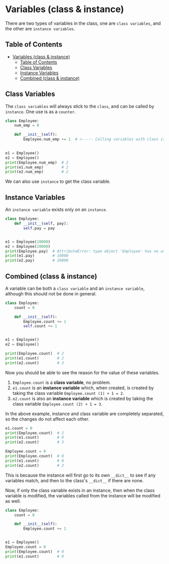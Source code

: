 # Variables (class & instance)

There are two types of variables in the class, one are `class variables`, and the other are `instance variables`.

## Table of Contents

* [Variables (class & instance)](#variables-class--instance)
  * [Table of Contents](#table-of-contents)
  * [Class Variables](#class-variables)
  * [Instance Variables](#instance-variables)
  * [Combined (class & instance)](#combined-class--instance)

## Class Variables

The `class variables` will always stick to the `class`, and can be called by `instance`. One use is as a `counter`.

``` py
class Employee:
    num_emp = 0

    def __init__(self):
        Employee.num_emp += 1  # <----- Calling variables with class is class variable.
        

e1 = Employee()
e2 = Employee()
print(Employee.num_emp)  # 2
print(e1.num_emp)        # 2
print(e2.num_emp)        # 2
```

We can also use `instance` to get the class variable.

## Instance Variables

An `instance variable` exists only on an `instance`.

``` py
class Employee:
    def __init__(self, pay):
        self.pay = pay


e1 = Employee(10000)
e2 = Employee(20000)
print(Employee.pay)  # AttributeError: type object 'Employee' has no attribute 'pay'
print(e1.pay)        # 10000
print(e2.pay)        # 20000
```

## Combined (class & instance)

A variable can be both a `class variable` and an `instance variable`, although this should not be done in general.

``` py
class Employee:
    count = 0

    def __init__(self):
        Employee.count += 1
        self.count += 1


e1 = Employee()
e2 = Employee()

print(Employee.count)  # 2
print(e1.count)        # 2
print(e2.count)        # 3
```

Now you should be able to see the reason for the value of these variables.

1. `Employee.count` is a **class variable**, no problem.
2. `e1.count` is an **instance variable** which, when created, is created by taking the class variable `Employee.count (1) + 1 = 2`.
3. `e2.count` is also an **instance variable** which is created by taking the class variable `Employee.count (2) + 1 = 3`.

In the above example, instance and class variable are completely separated, so the changes do not affect each other.

``` py
e1.count = 0
print(Employee.count)  # 2
print(e1.count)        # 0
print(e2.count)        # 3

Employee.count = 0
print(Employee.count)  # 0
print(e1.count)        # 0
print(e2.count)        # 3
```

This is because the instance will first go to its own `__dict__` to see if any variables match, and then to the class's `__dict__` if there are none. 

Now, if only the class variable exists in an instance, then when the class variable is modified, the variables called from the instance will be modified as well.

``` py
class Employee:
    count = 0

    def __init__(self):
        Employee.count += 1


e1 = Employee()
Employee.count = 0
print(Employee.count)  # 0
print(e1.count)        # 0
```